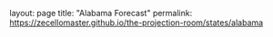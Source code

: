 layout: page
title: "Alabama Forecast"
permalink: https://zecellomaster.github.io/the-projection-room/states/alabama
